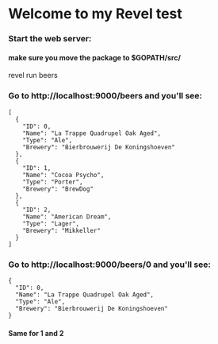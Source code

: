 # Welcome to my Revel test


### Start the web server:
#### make sure you move the package to $GOPATH/src/

   revel run beers

### Go to http://localhost:9000/beers and you'll see:

    [
      {
        "ID": 0,
        "Name": "La Trappe Quadrupel Oak Aged",
        "Type": "Ale",
        "Brewery": "Bierbrouwerij De Koningshoeven"
      },
      {
        "ID": 1,
        "Name": "Cocoa Psycho",
        "Type": "Porter",
        "Brewery": "BrewDog"
      },
      {
        "ID": 2,
        "Name": "American Dream",
        "Type": "Lager",
        "Brewery": "Mikkeller"
      }
    ]

### Go to http://localhost:9000/beers/0 and you'll see:
    {
      "ID": 0,
      "Name": "La Trappe Quadrupel Oak Aged",
      "Type": "Ale",
      "Brewery": "Bierbrouwerij De Koningshoeven"
    }
    
#### Same for 1 and 2
